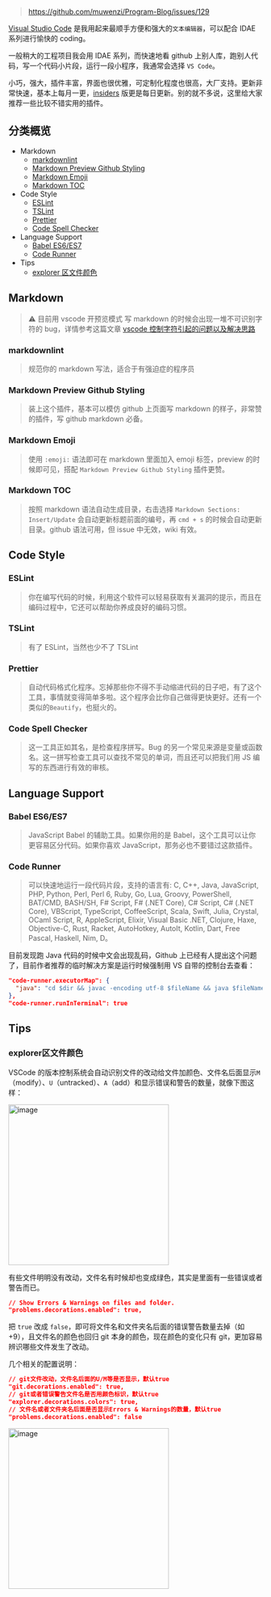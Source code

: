 > https://github.com/muwenzi/Program-Blog/issues/129

[Visual Studio Code](https://code.visualstudio.com/) 是我用起来最顺手方便和强大的`文本编辑器`，可以配合 IDAE 系列进行愉快的 coding。

一般稍大的工程项目我会用 IDAE 系列，而快速地看 github 上别人库，跑别人代码，写一个代码小片段，运行一段小程序，我通常会选择 `VS Code`。

小巧，强大，插件丰富，界面也很优雅，可定制化程度也很高，大厂支持。更新非常快速，基本上每月一更，[insiders](https://code.visualstudio.com/insiders/) 版更是每日更新。别的就不多说，这里给大家推荐一些比较不错实用的插件。

## 分类概览

- Markdown
  - [markdownlint](#markdownlint)
  - [Markdown Preview Github Styling](#markdown-preview-github-styling)
  - [Markdown Emoji](#markdown-emoji)
  - [Markdown TOC](#markdown-toc)
- Code Style
  - [ESLint](#eslint)
  - [TSLint](#tslint)
  - [Prettier](#prettier)
  - [Code Spell Checker](#code-spell-checker)
- Language Support
  - [Babel ES6/ES7](#babel-es6-es7)
  - [Code Runner](#code-runner)
- Tips
  - [explorer 区文件颜色](#explorer-file-color)

## Markdown

> :warning: 目前用 vscode 开预览模式 写 markdown 的时候会出现一堆不可识别字符的 bug，详情参考这篇文章 [vscode 控制字符引起的问题以及解决思路](https://wdd.js.org/vscode-control-characters-problem.html)

<h3 id="markdownlint">markdownlint</h3>

> 规范你的 markdown 写法，适合于有强迫症的程序员

<h3 id="markdown-preview-github-styling">Markdown Preview Github Styling</h3>

> 装上这个插件，基本可以模仿 github 上页面写 markdown 的样子，非常赞的插件，写 github markdown 必备。

<h3 id="markdown-emoji">Markdown Emoji</h3>

> 使用 `:emoji:` 语法即可在 markdown 里面加入 emoji 标签，preview 的时候即可见，搭配 `Markdown Preview Github Styling` 插件更赞。

<h3 id="markdown-toc">Markdown TOC</h3>

> 按照 markdown 语法自动生成目录，右击选择 `Markdown Sections: Insert/Update` 会自动更新标题前面的编号，再 `cmd + s` 的时候会自动更新目录。github 语法可用，但 issue 中无效，wiki 有效。

## Code Style

<h3 id="eslint">ESLint</h3>

> 你在编写代码的时候，利用这个软件可以轻易获取有关漏洞的提示，而且在编码过程中，它还可以帮助你养成良好的编码习惯。

<h3 id="tslint">TSLint</h3>

> 有了 ESLint，当然也少不了 TSLint

<h3 id="prettier">Prettier</h3>

> 自动代码格式化程序。忘掉那些你不得不手动缩进代码的日子吧，有了这个工具，事情就变得简单多啦。这个程序会比你自己做得更快更好。还有一个类似的`Beautify`，也挺火的。

<h3 id="code-spell-checker">Code Spell Checker</h3>

> 这一工具正如其名，是检查程序拼写。Bug 的另一个常见来源是变量或函数名。这一拼写检查工具可以查找不常见的单词，而且还可以把我们用 JS 编写的东西进行有效的审核。

## Language Support

<h3 id="babel-es6-es7">Babel ES6/ES7</h3>

> JavaScript Babel 的辅助工具。如果你用的是 Babel，这个工具可以让你更容易区分代码。如果你喜欢 JavaScript，那务必也不要错过这款插件。

<h3 id="code-runner">Code Runner</h3>

> 可以快速地运行一段代码片段，支持的语言有: C, C++, Java, JavaScript, PHP, Python, Perl, Perl 6, Ruby, Go, Lua, Groovy, PowerShell, BAT/CMD, BASH/SH, F# Script, F# (.NET Core), C# Script, C# (.NET Core), VBScript, TypeScript, CoffeeScript, Scala, Swift, Julia, Crystal, OCaml Script, R, AppleScript, Elixir, Visual Basic .NET, Clojure, Haxe, Objective-C, Rust, Racket, AutoHotkey, AutoIt, Kotlin, Dart, Free Pascal, Haskell, Nim, D。

目前发现跑 Java 代码的时候中文会出现乱码，Github 上已经有人提出这个问题了，目前作者推荐的临时解决方案是运行时候强制用 VS 自带的控制台去查看：

```json
"code-runner.executorMap": {
  "java": "cd $dir && javac -encoding utf-8 $fileName && java $fileNameWithoutExt"
},
"code-runner.runInTerminal": true
```

## Tips

<h3 id="explorer-file-color">explorer区文件颜色</h3>

VSCode 的版本控制系统会自动识别文件的改动给文件加颜色、文件名后面显示`M`（modify）、`U`（untracked）、`A`（add）和显示错误和警告的数量，就像下图这样：

<img width="318" alt="image" src="https://user-images.githubusercontent.com/12554487/41210381-dbf40f60-6d63-11e8-8cba-dd219e392575.png">

有些文件明明没有改动，文件名有时候却也变成绿色，其实是里面有一些错误或者警告而已。

```json
// Show Errors & Warnings on files and folder.
"problems.decorations.enabled": true,
```

把 `true` 改成 `false`，即可将文件名和文件夹名后面的错误警告数量去掉（如+9），且文件名的颜色也回归 git 本身的颜色，现在颜色的变化只有 git，更加容易辨识哪些文件发生了改动。

几个相关的配置说明：

```json
// git文件改动，文件名后面的U/M等是否显示，默认true
"git.decorations.enabled": true,
// git或者错误警告文件名是否用颜色标识，默认true
"explorer.decorations.colors": true,
// 文件名或者文件夹名后面是否显示Errors & Warnings的数量，默认true
"problems.decorations.enabled": false
```

<img width="318" alt="image" src="https://user-images.githubusercontent.com/12554487/41210327-95c6f85e-6d63-11e8-8516-d0e8894a7ea4.png">
